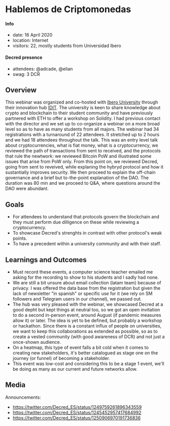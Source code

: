 # Hablemos de Criptomonedas

#### Info

- date: 16 April 2020
- location: Internet
- visitors: 22, mostly students from Universidad Ibero

#### Decred presence

- attendees: @adcade, @elian
- swag: 3 DCR
 
## Overview

This webinar was organized and co-hosted with [Ibero University](https://www.iberopuebla.mx/) through their innovation hub [IDIT](https://www.iberopuebla.mx/site-idit/index.php/home). The university is keen to share knowledge about crypto and blockchain
to their student community and have previously partnered with ETH to offer a workshop on Solidity. I had previous contact with the director and we set up to co-organize a webinar on a more broad level so as to have as many students from all majors.
The webinar had 34 registrations with a turnaround of 22 attendees. It stretched up to 2 hours and we had 18 attendees throughout the talk. This was an entry level talk about cryptocurrencies, what is fiat money, what is a cryptocurrency, we reviewed the path of transactions from sent to received,
and the protocols that rule the newtwork: we reviewed Bitcoin PoW and illustrated some issues that arise from PoW only. From this point on, we reviewed Decred, going from sent to reveived, while
explaning the hybryd protocol and how it sustantially improves security. We then proceed to explain the off-chain governance and a brief but to-the-point explanation of the DAO. The duration was 80 min and we proceed to Q&A, where questions around the DAO were abundant.

## Goals

- For attendees to understand that protocols govern the blockchain and they must perform due dilligence on these while reviewing a cryptocurrency.
- To showcase Decred's strenghts in contrast with other protocol's weak points.
- To have a precedent within a university community and with their staff.

## Learnings and Outcomes

- Must record these events, a computer science teacher emailed me asking for the recording to show to his students and I sadly had none.
- We are still a bit unsure about email collection (latam team) because of privacy. I was offered the data base from the registration but given the lack of newsletter "in spanish" or specific use for it (we rely on SM followers and Telegram users in our channel), we passed out.
- The hub was very pleased with the webinar, we showcased Decred at a good depht but kept things at neutral too, so we got an open invitation to do a second in-person event, around August (if pandemic measures allow it) or later.
The idea is yet to be defined, but probably a workshop or hackathon. Since there is a constant influx of people on universities, we want to keep this collaborations as extended as possible, so as to create a vested community (with good awareness of DCR) and not just a once-shown audience.
- On a heatmap, this type of event falls a bit cold when it comes to creating new stakeholders, it's better catalogued as stage one on the journey (or funnel) of becoming a stakeholder.
- This event was low-cost and considering this to be a stage 1 event, we'll be doing as many as our current and future networks allow.

## Media

Announcements:

- https://twitter.com/Decred_ES/status/1249759261896343559
- https://twitter.com/Decred_ES/status/1245452957417684992
- https://twitter.com/Decred_ES/status/1250906970191736836
